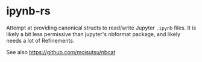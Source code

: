 # ipynb-rs

Attempt at providing canonical structs to read/write Jupyter `.ipynb` files. It
is likely a bit less permissive than jupyter's nbformat package, and likely
needs a lot of Refinements.

See also https://github.com/moisutsu/nbcat

